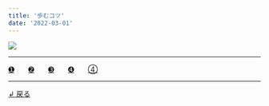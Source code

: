 ```yaml
---
title: '歩むコツ'
date: '2022-03-01'
---
```

![](/images/0-12344.jpg)
***
[➊](/posts/11)　　[➋](/posts/22)　　[➌](/posts/33)　　[➍](/posts/44)　　[④](/posts/00)
***
[ ↲ 戻る ](https://01234567890.thebase.in/about)
